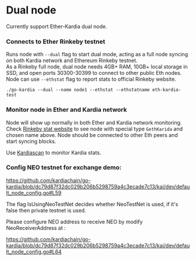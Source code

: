 # Dual node
Currently support Ether-Kardia dual node.  

### Connects to Ether Rinkeby testnet
Runs node with `--dual` flag to start dual mode, acting as a full node syncing on both Kardia network and Ethereum Rinkeby testnet.  
As a Rinkeby full node, dual node needs 4GB+ RAM, 10GB+ local storage in SSD, and open ports 30300-30399 to connect to other public Eth nodes. 
Node can use `--ethstat` flag to report stats to official Rinkeby website.
```
./go-kardia --dual --name node1 --ethstat --ethstatname eth-kardia-test
```

### Monitor node in Ether and Kardia network
Node will show up normally in both Ether and Kardia network monitoring.  
Check [Rinkeby stat website](https://www.rinkeby.io/#stats) to see node with special type `GethKarida` and chosen name above.
Node should be connected to other Eth peers and start syncing blocks.

Use [Kardiascan](https://github.com/kardiachain/KardiaScan#run-development-mode) to monitor Kardia stats. 


### Config NEO testnet for exchange demo:
https://github.com/kardiachain/go-kardia/blob/dc79d87f32dc029b206b5298759a4c3ecade7c13/kai/dev/default_node_config.go#L59

The flag IsUsingNeoTestNet decides whether NeoTestNet is used, if it's false then private testnet is used.

Please configure NEO address to receive NEO by modify NeoReceiverAddress at : 

https://github.com/kardiachain/go-kardia/blob/dc79d87f32dc029b206b5298759a4c3ecade7c13/kai/dev/default_node_config.go#L64
